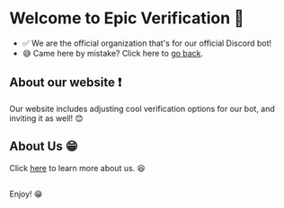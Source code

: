 # Welcome to Epic Verification 👋
- ✅ We are the official organization that's for our official Discord bot!
- 😅 Came here by mistake? Click here to [go back](https://epicverification.github.io).

## About our website ❗

Our website includes adjusting cool verification options for our bot, and inviting it as well! 😊

## About Us 😁

Click [here](https://epicverification.github.io/about?utm_source=GitHub&ReadMeOrgProfile=true) to learn more about us. 😆

##

Enjoy! 😁
